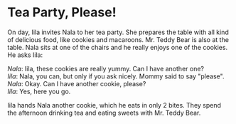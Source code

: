 # Tea Party, Please!

On day, Iila invites Nala to her tea party. She prepares the table with all kind
of delicious food, like cookies and macaroons. Mr. Teddy Bear is also at the
table. Nala sits at one of the chairs and he really enjoys one of the cookies. He
asks Iila:

_Nala_: Iila, these cookies are really yummy. Can I have another one?<br />
_Iila_: Nala, you can, but only if you ask nicely. Mommy said to say "please".<br />
_Nala_: Okay. Can I have another cookie, please?<br />
_Iila_: Yes, here you go.<br />

Iila hands Nala another cookie, which he eats in only 2 bites. They spend the
afternoon drinking tea and eating sweets with Mr. Teddy Bear.
